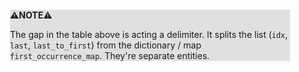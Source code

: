 <div style="margin:2em; background-color: #e0e0e0;">

<strong>⚠️NOTE️️️⚠️</strong>

The gap in the table above is acting a delimiter. It splits the list (`idx`, `last`, `last_to_first`) from the dictionary / map `first_occurrence_map`. They're separate entities.
</div>

